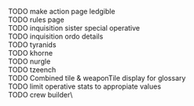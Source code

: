 TODO make action page ledgible\
TODO rules page\
TODO inquisition sister special operative\
TODO inquisition ordo details\
TODO tyranids\
TODO khorne\
TODO nurgle\
TODO tzeench\
TODO Combined tile & weaponTile display for glossary\
TODO limit operative stats to appropiate values\
TODO crew builder\